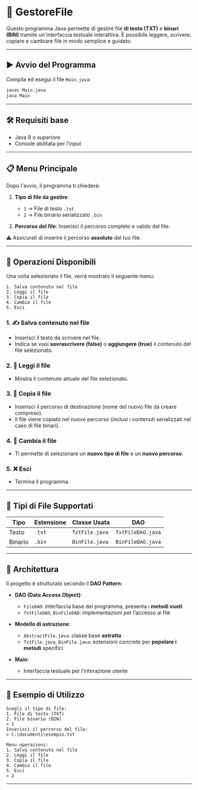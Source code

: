 # 📂 GestoreFile

Questo programma Java permette di gestire file **di testo (TXT)** e **binari (BIN)** tramite un'interfaccia testuale interattiva. È possibile leggere, scrivere, copiare e cambiare file in modo semplice e guidato.

---

## ▶️ Avvio del Programma

Compila ed esegui il file `Main.java`:

```bash
javac Main.java
java Main
```

---

## 🛠️ Requisiti base

* Java 8 o superiore
* Console abilitata per l’input

---

## 📋 Menu Principale

Dopo l'avvio, il programma ti chiederà:

1. **Tipo di file da gestire**:

   * `1` → File di testo `.txt`
   * `2` → File binario serializzato `.bin`

2. **Percorso del file**:
   Inserisci il percorso completo e valido del file.

⚠️ Assicurati di inserire il percorso **assoluto** del tuo file.

---

## 🔧 Operazioni Disponibili

Una volta selezionato il file, verrà mostrato il seguente menu:

```
1. Salva contenuto nel file
2. Leggi il file
3. Copia il file
4. Cambia il file
5. Esci
```

### 1. ✍️ Salva contenuto nel file

* Inserisci il testo da scrivere nel file.
* Indica se vuoi **sovrascrivere (false)** o **aggiungere (true)** il contenuto del file selezionato.

### 2. 📖 Leggi il file

* Mostra il contenuto attuale del file selezionato.

### 3. 📁 Copia il file

* Inserisci il percorso di destinazione (nome del nuovo file da creare compreso).
* Il file viene copiato nel nuovo percorso (inclusi i contenuti serializzati nel caso di file binari).

### 4. 🔄 Cambia il file

* Ti permette di selezionare un **nuovo tipo di file** e un **nuovo percorso**.

### 5. ❌ Esci

* Termina il programma.

---

## 📂 Tipi di File Supportati

| Tipo    | Estensione | Classe Usata | DAO          |
| ------- | ---------- | ------------ | ------------ |
| Testo   | `.txt`     | `TxtFile.java`    | `TxtFileDAO.java` |
| Binario | `.bin`     | `BinFile.java`    | `BinFileDAO.java` |

---

## 🧱 Architettura

Il progetto è strutturato secondo il **DAO Pattern**:

* **DAO (Data Access Object)**:

  * `FileDAO`: interfaccia base del programma, presenta i **metodi vuoti**
  * `TxtFileDAO`, `BinFileDAO`: implementazioni per l’accesso ai file
* **Modello di astrazione**:

  * `AbstractFile.java`: classe base **astratta**
  * `TxtFile.java`, `BinFile.java`: estensioni concrete per **popolare i metodi** specifici 
* **Main**:

  * Interfaccia testuale per l’interazione utente

---

## 🧪 Esempio di Utilizzo

```
Scegli il tipo di file:
1. File di testo (TXT)
2. File binario (BIN)
> 1
Inserisci il percorso del file:
> C:\documenti\esempio.txt
```

```
Menu operazioni:
1. Salva contenuto nel file
2. Leggi il file
3. Copia il file
4. Cambia il file
5. Esci
> 2
```

---
